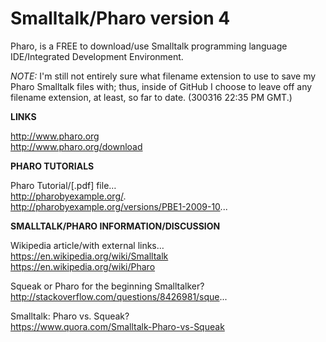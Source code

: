 # Smalltalk/Pharo version 4
Pharo, is a FREE to download/use Smalltalk programming language IDE/Integrated Development Environment.  

*NOTE:* I'm still not entirely sure what filename extension to use to save my Pharo Smalltalk files with; thus, inside of GitHub I choose to leave off any filename extension, at least, so far to date. (300316 22:35 PM GMT.)   

**LINKS**  

http://www.pharo.org  
http://www.pharo.org/download  

**PHARO TUTORIALS** 

Pharo Tutorial/[.pdf] file…   
http://pharobyexample.org/.  
http://pharobyexample.org/versions/PBE1-2009-10...  

**SMALLTALK/PHARO INFORMATION/DISCUSSION**    

Wikipedia article/with external links…  
https://en.wikipedia.org/wiki/Smalltalk  
https://en.wikipedia.org/wiki/Pharo  

Squeak or Pharo for the beginning Smalltalker?  
http://stackoverflow.com/questions/8426981/sque...  

Smalltalk: Pharo vs. Squeak?  
https://www.quora.com/Smalltalk-Pharo-vs-Squeak  


